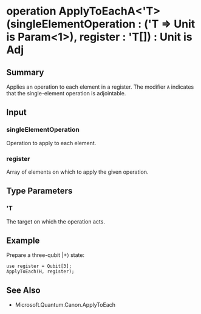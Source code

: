 # operation ApplyToEachA<'T>(singleElementOperation : ('T => Unit is Param<1>), register : 'T[]) : Unit is Adj

## Summary
Applies an operation to each element in a register.
The modifier `A` indicates that the single-element operation is adjointable.

## Input
### singleElementOperation
Operation to apply to each element.
### register
Array of elements on which to apply the given operation.

## Type Parameters
### 'T
The target on which the operation acts.

## Example
Prepare a three-qubit |+⟩ state:
```qsharp
use register = Qubit[3];
ApplyToEach(H, register);
```

## See Also
- Microsoft.Quantum.Canon.ApplyToEach
